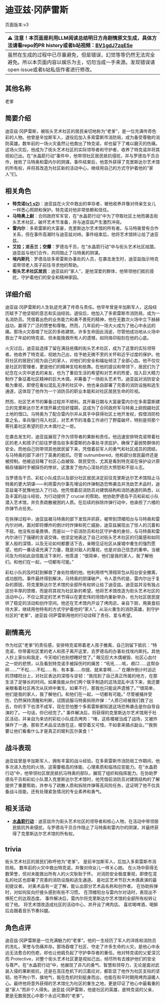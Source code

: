 # 迪亚兹·冈萨雷斯
页面版本:v3
 

| :warning: 注意！本页面是利用LLM阅读总结明日方舟剧情原文生成，具体方法请看repo的PR history或者b站视频：[BV1gdJ7zqESe](https://www.bilibili.com/video/BV1gdJ7zqESe/)         |
|:----------------------------|
| 虽然在生成的过程中已尽量避免，但是错误，幻觉等等仍然无法完全避免。所以本页面内容以娱乐为主，切勿当成一手来源。发现错误请open issue或者b站私信作者进行修改。|



## 其他名称
老爹
## 简要介绍
迪亚兹·冈萨雷斯，被街头艺术社区的居民亲切地称为“老爹”，是一位充满传奇色彩的人物。他曾是辛加斯军人，退役后加入多索雷斯市消防局，成为备受尊敬的消防英雄。数年前的一场火灾虽然让他救出了特克诺，却也留下了难以磨灭的伤痛。这场火灾后，他成为了街头艺术社区的实际领导者和守护者，收养了特克诺并将其视如己出。在“水晶箭行动”事件中，他带领社区居民抵抗侵扰，并与罗德岛干员合作，挫败了马特奥和雷内尔的阴谋。事件结束后，他意外获得了克里斯达尔艺术馆的所有权，并将其改造为社区新的活动中心，继续用自己的方式守护着他的“家人”们。
## 相关角色
-   **特克诺([v1](../chars/char_4164_tecno.md),[v2](char_4164_tecno.md))**：迪亚兹在火灾中救出的幸存者，被他收养并像对待亲生女儿一样悉心照顾和保护。特克诺对他非常依赖和信任。
-   **马特奥上尉**：合同政府军军官，在“水晶箭行动”中为了夺取社区土地而袭击街头艺术社区，破坏艺术节准备，并与迪亚兹产生激烈冲突。
-   **雷内尔**：多索雷斯的大富豪，克里斯达尔艺术馆的所有者。与马特奥曾有合作关系，但在事件高潮时与迪亚兹对峙。事件结束后，他将艺术馆转让给了迪亚兹。
-   **艾拉；龙舌兰；空爆**：罗德岛干员，在“水晶箭行动”中与街头艺术社区结盟。迪亚兹与他们合作，共同阻止了马特奥的阴谋。
-   **埃内斯托**：罗德岛驻多索雷斯办事处的人员，在袭击发生时，迪亚兹指示特克诺带领老人孩子前往寻求他的帮助。
-   **街头艺术社区居民**：迪亚兹的“家人”，是他深爱的群体，他带领他们抵抗侵扰，守护着他们的安全和精神家园。
## 详细介绍
迪亚兹·冈萨雷斯的人生轨迹充满了传奇与责任。他早年曾是辛加斯军人，这段经历赋予了他坚韧的意志和实战经验。退役后，他加入了多索雷斯市消防局，成为一名消防员。凭借着出色的业务能力和勇不畏死的精神，他在无数次火场中立下赫赫战功，赢得了广泛的赞誉和尊敬。然而，几年前的一场大火成为了他心中永远的痛。那场火灾吞噬了社区的多栋建筑，许多生命因此消逝，尽管他成功地从火场中救出了年幼的特克诺，但未能挽救所有人的遗憾，如同烙印般刻在他的心底。

火灾过后，迪亚兹选择了留在满目疮痍的街头艺术社区，成为了这里的实际领导者。他收养了特克诺，视她为己出，给予她无微不至的关怀和近乎过度的保护。他将社区的居民们视为自己的家人，对他们的安全和福祉倾注了全部心血。他不仅仅是社区的管理者，更是他们的精神支柱和依靠。在他的提议和带领下，居民们为了纪念在火灾中逝去的亲友，也为了重拾生活的希望和对艺术的热爱，投入巨大精力制作了象征着社区精神的巨大木偶，并筹备了一场街头艺术节。迪亚兹对消防安全极为重视，即使在看似混乱无序的社区中，他也亲自部署了完善的消防设施和逃生通道，这体现了他作为一个消防员的职业本能和对社区居民生命的珍视。

然而，社区艺术节的筹备过程并不顺利。其开幕日期与大富豪雷内尔在多索雷斯建立的克里斯达尔艺术馆开幕式恰好撞期，这成为了合同政府军马特奥上尉觊觎社区土地的借口。马特奥为了配合雷内尔并从其手中获得社区土地开发权，假借消防检查之名，率兵强行闯入社区，对艺术节的准备工作进行了野蛮破坏，特别是将那个寄托着社区希望的巨大木偶付之一炬。

在袭击发生时，迪亚兹展现了作为领导者的果断和责任。他迅速安排特克诺带着社区的老人和孩子们前往罗德岛驻多索雷斯的办事处寻求庇护，确保了最弱势群体的安全。而他自己则带领其他居民留下来，凭借着前军人的勇气和社区成员的团结，与马特奥的部下进行了英勇的抵抗。尽管 outnumbered，他和部分居民最终还是被控制。他被迫目睹了社区心血被毁、居民受伤，尤其是看到特克诺在保护设计原稿存储器时手被踩伤的惨状，这激发了他内心深处的巨大愤怒和不屈斗志。

当罗德岛干员、彩虹小队成员以及部分社区居民决定前往克里斯达尔艺术馆阻止马特奥的更大阴谋——利用雷内尔事先埋设的炸弹制造恐怖袭击并洗劫艺术品时，迪亚兹毫不犹豫地加入了行动。他凭借着前消防员对建筑结构和消防通道的熟悉，以及丰富的战斗经验，为行动提供了 crucial 的帮助。他协助罗德岛干员和彩虹小队潜入艺术馆，并负责疏散被困的人质。在后续的拆除炸弹行动中，他承担了六楼的炸弹节点任务。

在拆弹过程中，迪亚兹被马特奥的部下发现并抓获，被带到顶楼阳台与马特奥和雷内尔对峙。面对即将爆炸的倒计时炸弹和死亡威胁，迪亚兹展现出了惊人的沉着和不屈。他没有丝毫畏惧，而是以一个前消防员和社区守护者的身份，与马特奥和雷内尔进行了强硬的言语交锋。他坚定地表达了自己对街头艺术社区的归属感和如同家人般的深情，以及无论如何都要活下去，亲眼见证社区从废墟中重生的强烈愿望。他的一番话语充满了力量，既是对敌人的蔑视，也是对自己信念的重申。当被问及为何如此自信能活下来时，他答道：“很简单，他们是我的家人，我了解他们。和他们在一起，一切都有可能。”

彩虹小队的及时赶到解救了身处险境的他。他利用喷气滑翔背包从阳台安全撤离，成功脱险。事件最终得到解决，马特奥的阴谋破产。令人意外的是，雷内尔出于复杂的原因，将克里斯达尔艺术馆的全部所有权转让给了迪亚兹。迪亚兹并没有独占这份丰厚的馈赠，而是将其视为社区新的希望。他将艺术馆改造为街头艺术社区的活动中心，不仅让原定的艺术节得以在更宏伟的场馆内重新举办，也为社区居民提供了稳定的活动和创作空间。他还在艺术馆内开设了烤肉店，亲自下厨，用美食招待大家，继续用他特有的方式守护着他的“家人”。从浴火重生的消防英雄，到守护社区的“老爹”，迪亚兹·冈萨雷斯用他的行动诠释了责任、爱与希望。
## 剧情高光
作为社区“老爹”的责任感，安排特克诺带着老人孩子撤离，自己则留下抵抗：“特克诺，你带着社区里的老人和孩子离开这里，去罗德岛的办事处找埃内斯托。其他人抄上家伙和我走，今天咱们也别想睡好觉了。”
眼见巨大木偶被毁、社区心血付之一炬的悲愤，以及看到特克诺手被踩伤时的痛苦：“吼吼......咳，*粗口*......这帮杂碎......”“不松......不松......有、有本事......你就、就来拿啊......”
在爆炸倒计时迫近的顶楼阳台上，对社区表达的深情与坚韧：“我找到了自己真正所属的地方，在那生活了足够长的时间。如果我能从你们两个联手制造的这场混乱中活下来，我还要亲眼看着社区再次从灰烬中重生。如果不行，那我也只能说声遗憾了。”“很简单，他们是我的家人，我了解他们。和他们在一起，一切都有可能。”
尽管被捕并受伤，仍然保持清醒和判断，试图说服马特奥拆除炸弹：“人质已经被我们救了出去，你的手下也溃不成军，现在恐怕整个多索雷斯都知道这场恐怖袭击是你自导自演的了。一句话，你已经完了。”
事件解决后，将获得的克里斯达尔艺术馆用于社区活动，并亲自为来访的彩虹小队成员烤肉：“嗐，这栋楼被当成了战场，又被炸弹炸了一通，那些艺术品没法放在这，楼空着又可惜，不如拿来搞点副业。”“我倒要让他们看看什么才是真正的玻利瓦尔美食！”
## 战斗表现
迪亚兹曾是辛加斯军人，拥有丰富的战斗经验。在多索雷斯市消防局工作期间，他多次进入危险的火场，这需要极高的体能、心理素质和临场应变能力。在“水晶箭行动”中，他带领社区居民抵抗马特奥的部队，展现了组织和指挥能力。在协助罗德岛干员和彩虹小队潜入克里斯达尔艺术馆时，他凭借前消防员对建筑结构的了解提供了重要帮助，并参与了疏散人质和拆除炸弹等高风险任务，这证明了他不仅具备战斗技能，还有处理紧急情况的专业素养和勇气。
## 相关活动
-   **[水晶箭行动](../stories/act32side.md)**：迪亚兹作为街头艺术社区的领导者和核心人物，在活动中带领居民抵抗外来侵扰，与罗德岛干员合作阻止了马特奥和雷内尔的阴谋，并最终获得了克里斯达尔艺术馆的所有权。
## trivia
街头艺术社区的居民们称呼他为“老爹”。
是前辛加斯军人，后加入多索雷斯市消防局。
数年前的火灾中救出特克诺，并像对待女儿一样关心她。
在火场中获得无数荣誉，但对未能救出所有人的火灾耿耿于怀。
对消防安全极度重视，即使在混乱的社区也部署了完善的消防设施和逃生通道。
是社区艺术节巨大木偶表演的最初提议者。
对美术品有一定了解，能认出部分艺术品名称和创作者。
在协助拆弹时，对如何反向拧接头感到有些不习惯。
在顶楼阳台与雷内尔对话时，表现出不惧死亡的达观态度。
事件解决后，雷内尔将克里斯达尔艺术馆的全部所有权转让给了他。
将艺术馆改造成社区的活动中心，并开设了烤肉店。
喜欢喝啤酒，喝醉后会跟着音乐节奏抖腿。
## 角色点评
迪亚兹·冈萨雷斯是一位充满魅力的“老爹”。他的一生经历了军人的淬炼和消防员的洗礼，荣誉与伤痛并存。那场吞噬了社区、夺走了许多生命的火灾，是他心中永远无法愈合的伤疤，却也让他肩负起了守护幸存者的重任。他对特克诺的父爱深沉而 Protective，对整个街头艺术社区更是视如己出，倾尽所有去维护他们的安全与尊严。在“水晶箭行动”中，他展现了非凡的勇气、智慧和领导力，无论是面对武装入侵的果断抵抗，还是在高压危机下的沉着应对，都彰显了他作为社区支柱的坚韧。他不拘小节，接地气，能在危机时刻挺身而出，也能在和平时期用烤肉温暖人心。最终他将意外获得的艺术馆化为社区的重生之地，更是印证了他心中最看重的是“家人”而非个人得失。迪亚兹·冈萨雷斯，他是社区的英雄，是特克诺的父亲，更是无数居民心中那个永远可靠的“老爹”。
